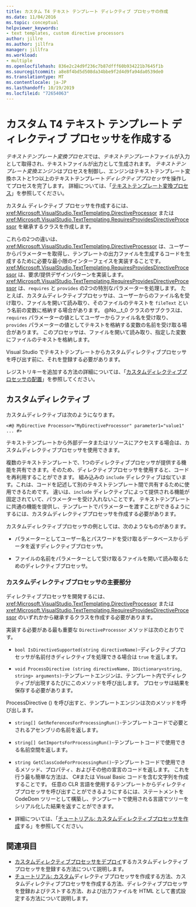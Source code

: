 ```yaml
---
title: カスタム T4 テキスト テンプレート ディレクティブ プロセッサの作成
ms.date: 11/04/2016
ms.topic: conceptual
helpviewer_keywords:
- text templates, custom directive processors
author: jillre
ms.author: jillfra
manager: jillfra
ms.workload:
- multiple
ms.openlocfilehash: 836e2c24d9f236c7b87dfff60b934221b7645f1b
ms.sourcegitcommit: a8e8f4bd5d508da34bbe9f2d4d9fa94da0539de0
ms.translationtype: MT
ms.contentlocale: ja-JP
ms.lasthandoff: 10/19/2019
ms.locfileid: "72654063"
---
```

# <a name="create-custom-t4-text-template-directive-processors"></a>カスタム T4 テキスト テンプレート ディレクティブ プロセッサを作成する

*テキストテンプレート変換プロセス*では、*テキストテンプレート*ファイルが入力として取得され、テキストファイルが出力として生成されます。 *テキストテンプレート変換エンジン*はプロセスを制御し、エンジンはテキストテンプレート変換ホストと1つ以上のテキストテンプレート*ディレクティブプロセッサ*を操作してプロセスを完了します。 詳細については、「[テキストテンプレート変換プロセス](../modeling/the-text-template-transformation-process.md)」を参照してください。

カスタム ディレクティブ プロセッサを作成するには、<xref:Microsoft.VisualStudio.TextTemplating.DirectiveProcessor> または <xref:Microsoft.VisualStudio.TextTemplating.RequiresProvidesDirectiveProcessor> を継承するクラスを作成します。

これらの2つの違いは、<xref:Microsoft.VisualStudio.TextTemplating.DirectiveProcessor> は、ユーザーからパラメーターを取得し、テンプレートの出力ファイルを生成するコードを生成するために必要な最小限のインターフェイスを実装することです。 <xref:Microsoft.VisualStudio.TextTemplating.RequiresProvidesDirectiveProcessor> は、要求/提供デザインパターンを実装します。 <xref:Microsoft.VisualStudio.TextTemplating.RequiresProvidesDirectiveProcessor> は、`requires` と `provides` の2つの特別なパラメーターを処理します。  たとえば、カスタムディレクティブプロセッサは、ユーザーからのファイル名を受け取り、ファイルを開いて読み取り、そのファイルのテキストを `fileText` という名前の変数に格納する場合があります。 @No__t_0 クラスのサブクラスは、`requires` パラメーターの値としてユーザーからファイル名を受け取り、`provides` パラメーターの値としてテキストを格納する変数の名前を受け取る場合があります。 このプロセッサは、ファイルを開いて読み取り、指定した変数にファイルのテキストを格納します。

Visual Studio でテキストテンプレートからカスタムディレクティブプロセッサを呼び出す前に、それを登録する必要があります。

レジストリキーを追加する方法の詳細については、「[カスタムディレクティブプロセッサの配置](../modeling/deploying-a-custom-directive-processor.md)」を参照してください。

## <a name="custom-directives"></a>カスタムディレクティブ

カスタムディレクティブは次のようになります。

`<#@ MyDirective Processor="MyDirectiveProcessor" parameter1="value1" ... #>`

テキストテンプレートから外部データまたはリソースにアクセスする場合は、カスタムディレクティブプロセッサを使用できます。

複数のテキストテンプレートで、1つのディレクティブプロセッサが提供する機能を共有できます。そのため、ディレクティブプロセッサを使用すると、コードを再利用することができます。 組み込みの `include` ディレクティブは似ています。これは、コードを記述して別のテキストテンプレート間で共有するために使用できるためです。 違いは、`include` ディレクティブによって提供される機能が固定されていて、パラメーターを受け入れないことです。 テキストテンプレートに共通の機能を提供し、テンプレートでパラメーターを渡すことができるようにするには、カスタムディレクティブプロセッサを作成する必要があります。

カスタムディレクティブプロセッサの例としては、次のようなものがあります。

- パラメーターとしてユーザー名とパスワードを受け取るデータベースからデータを返すディレクティブプロセッサ。

- ファイルの名前をパラメーターとして受け取るファイルを開いて読み取るためのディレクティブプロセッサ。

### <a name="principal-parts-of-a-custom-directive-processor"></a>カスタムディレクティブプロセッサの主要部分

ディレクティブプロセッサを開発するには、<xref:Microsoft.VisualStudio.TextTemplating.DirectiveProcessor> または <xref:Microsoft.VisualStudio.TextTemplating.RequiresProvidesDirectiveProcessor> のいずれかから継承するクラスを作成する必要があります。

実装する必要がある最も重要な `DirectiveProcessor` メソッドは次のとおりです。

- `bool IsDirectiveSupported(string directiveName)`-ディレクティブプロセッサが名前付きディレクティブを処理できる場合は `true` を返します。

- `void ProcessDirective (string directiveName, IDictionary<string, string> arguments)`-テンプレートエンジンは、テンプレート内でディレクティブが出現するたびにこのメソッドを呼び出します。 プロセッサは結果を保存する必要があります。

ProcessDirective () を呼び出すと、テンプレートエンジンは次のメソッドを呼び出します。

- `string[] GetReferencesForProcessingRun()`-テンプレートコードで必要とされるアセンブリの名前を返します。

- `string[] GetImportsForProcessingRun()`-テンプレートコードで使用できる名前空間を返します。

- `string GetClassCodeForProcessingRun()`-テンプレートコードで使用できるメソッド、プロパティ、およびその他の宣言のコードを返します。 これを行う最も簡単な方法は、 C#または Visual Basic コードを含む文字列を作成することです。 任意の CLR 言語を使用するテンプレートからディレクティブプロセッサを呼び出すことができるようにするには、ステートメントを CodeDom ツリーとして構築し、テンプレートで使用される言語でツリーをシリアル化した結果を返すことができます。

- 詳細については、「[チュートリアル: カスタムディレクティブプロセッサを作成](../modeling/walkthrough-creating-a-custom-directive-processor.md)する」を参照してください。

## <a name="see-also"></a>関連項目

- [カスタムディレクティブプロセッサをデプロイ](../modeling/deploying-a-custom-directive-processor.md)するカスタムディレクティブプロセッサを登録する方法について説明します。
- [チュートリアル: カスタム](../modeling/walkthrough-creating-a-custom-directive-processor.md)ディレクティブプロセッサを作成する方法、カスタムディレクティブプロセッサを作成する方法、ディレクティブプロセッサを登録およびテストする方法、および出力ファイルを HTML として書式設定する方法について説明します。